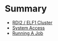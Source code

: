 # Summary

* [RDI2 / ELF1 Cluster](README.md)
* [System Access](system_access.md)
* [Running A Job](running_a_job.md)

